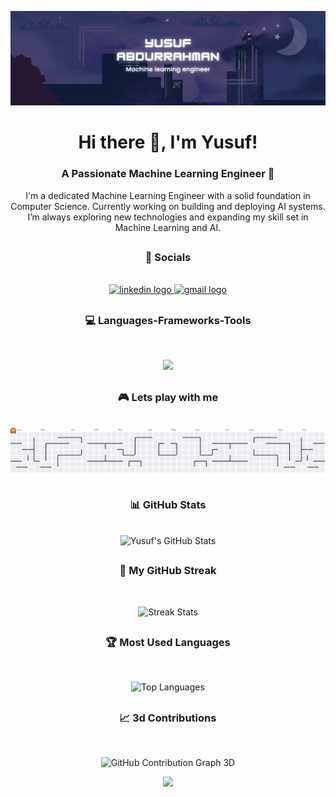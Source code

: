 ![logo](https://github.com/YusufAbdurrahmann/YusufAbdurrahmann/blob/main/Dark%20Blue%20Simple%20City%20Night%20Linkedin%20Banner_20250517_044028_0000.png)
<h1 align="center">Hi there 👋, I'm Yusuf!</h1>
<h3 align="center">A Passionate Machine Learning Engineer 🚀</h3>


<p align="center"> I'm a dedicated Machine Learning Engineer with a solid foundation in Computer Science. Currently working on building and deploying AI systems. I’m always exploring new technologies and expanding my skill set in Machine Learning and AI.</p>

<!-- <img src="https://github.com/YusufAbdurrahmann/YusufAbdurrahmann/blob/main/Man1.png" width="300px" alt="Machine Learning Engineer"> -->
<!-- </td> </tr>  -->

## <h3 align = "center">💬 Socials</h3>
<br clear="both">
<div align="center">
  <a href="https://www.linkedin.com/in/yusufabdurrahman/ target="blank">
  <img src="https://raw.githubusercontent.com/maurodesouza/profile-readme-generator/master/src/assets/icons/social/linkedin/default.svg" width="52" height="40" alt="linkedin logo"  />
  </a>
  <a href="mailto:yusuf.abdrrhman@gmail.com">
  <img src="https://raw.githubusercontent.com/maurodesouza/profile-readme-generator/master/src/assets/icons/social/gmail/default.svg" width="52" height="40" alt="gmail logo"  />
  </a>
</div>

## <h3 align="center">💻 Languages-Frameworks-Tools</h3>
<br clear="both">
<p align="center">
  <a href="https://skillicons.dev">
    <img src="https://skillicons.dev/icons?i=git,docker,py,tensorflow,pytorch,tailwindcss,sklearn" />
  </a>
</p>

## <h3 align="center">🎮 Lets play with me</h3>
<br clear="both">
<picture>
  <source media="(prefers-color-scheme: dark)" srcset="https://raw.githubusercontent.com/YusufAbdurrahmann/YusufAbdurrahmann/output/pacman-contribution-graph-dark.svg">
  <source media="(prefers-color-scheme: light)" srcset="https://raw.githubusercontent.com/YusufAbdurrahmann/YusufAbdurrahmann/output/pacman-contribution-graph.svg">
  <img alt="pacman contribution graph" src="https://raw.githubusercontent.com/YusufAbdurrahmann/YusufAbdurrahmann/output/pacman-contribution-graph.svg">
</picture>


## <h3 align="center">📊 GitHub Stats</h3>
<br clear="both">
<div align="center">
  <img src="https://github-readme-stats.vercel.app/api?username=YusufAbdurrahmann&theme=tokyonight&hide_border=true&count_private=false" alt="Yusuf's GitHub Stats">
</div>

## <h3 align="center">🚀 My GitHub Streak</h3>
<br clear="both">
<div align="center">

![Streak Stats](https://nirzak-streak-stats.vercel.app/?user=YusufAbdurrahmann&theme=tokyonight&hide_border=true)

</div>

<div align="center">
  
## <h3 align="center">🏆 Most Used Languages</h3>
<br clear="both">
  
![Top Languages](https://github-readme-stats.vercel.app/api/top-langs/?username=YusufAbdurrahmann&theme=tokyonight&hide_border=true&layout=compact)

</div>


## <h3 align="center">📈 3d Contributions</h3>
<br clear="both">
<p align="center">
  <picture>
    <source media="(prefers-color-scheme: dark)" srcset="https://raw.githubusercontent.com/YusufAbdurrahmann/YusufAbdurrahmann/main/profile-3d-contrib/profile-night-green.svg" />
    <source media="(prefers-color-scheme: light)" srcset="https://raw.githubusercontent.com/YusufAbdurrahmann/YusufAbdurrahmann/main/profile-3d-contrib/profile-night-green.svg" />
    <img alt="GitHub Contribution Graph 3D" src="https://raw.githubusercontent.com/YusufAbdurrahmann/main/profile-3d-contrib/profile-night-green.svg" />
  </picture>
</p>

<div align="center">
  <img src="https://visitor-badge.laobi.icu/badge?page_id=YusufAbdurrahmann.YusufAbdurrahmann&left_color=black&right_color=black"  />
</div>
